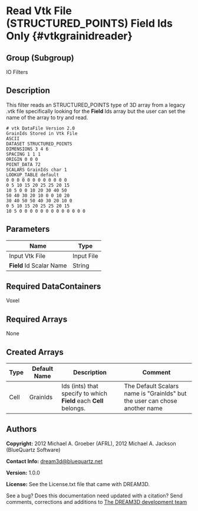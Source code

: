 Read Vtk File (STRUCTURED_POINTS) Field Ids Only {#vtkgrainidreader}
======

## Group (Subgroup) ##
IO Filters

## Description ##

This filter reads an STRUCTURED_POINTS type of 3D array from a legacy .vtk file specifically looking for the **Field** Ids array but the user can set the name of the array to try and read.

    # vtk DataFile Version 2.0    GrainIds Stored in Vtk File    ASCII    DATASET STRUCTURED_POINTS    DIMENSIONS 3 4 6    SPACING 1 1 1    ORIGIN 0 0 0    POINT_DATA 72    SCALARS GrainIds char 1 
    LOOKUP_TABLE default 
    0 0 0 0 0 0 0 0 0 0 0 0    0 5 10 15 20 25 25 20 15
    10 5 0 0 10 20 30 40 50 
    50 40 30 20 10 0 0 10 20 
    30 40 50 50 40 30 20 10 0 
    0 5 10 15 20 25 25 20 15 
    10 5 0 0 0 0 0 0 0 0 0 0 0 0 0


## Parameters ##

| Name | Type |
|------|------|
| Input Vtk File | Input File |
| **Field** Id Scalar Name | String |

## Required DataContainers ##
Voxel

## Required Arrays ##
None


## Created Arrays ##

| Type | Default Name | Description | Comment |
|------|--------------|-------------|---------|
| Cell | GrainIds | Ids (ints) that specify to which **Field** each **Cell** belongs. | The Default Scalars name is "GrainIds" but the user can chose another name |



## Authors ##

**Copyright:** 2012 Michael A. Groeber (AFRL), 2012 Michael A. Jackson (BlueQuartz Software)

**Contact Info:** dream3d@bluequartz.net

**Version:** 1.0.0

**License:**  See the License.txt file that came with DREAM3D.




See a bug? Does this documentation need updated with a citation? Send comments, corrections and additions to [The DREAM3D development team](mailto:dream3d@bluequartz.net?subject=Documentation%20Correction)

